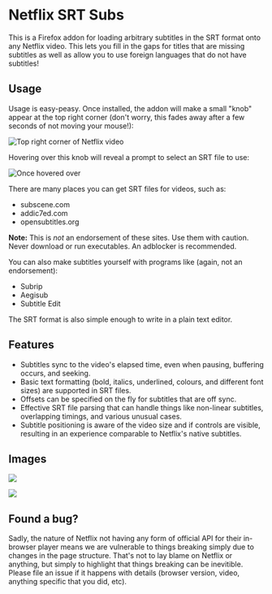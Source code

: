 # Netflix SRT Subs

This is a Firefox addon for loading arbitrary subtitles in the SRT format onto
any Netflix video. This lets you fill in the gaps for titles that are missing
subtitles as well as allow you to use foreign languages that do not have
subtitles!

## Usage

Usage is easy-peasy. Once installed, the addon will make a small "knob" appear at
the top right corner (don't worry, this fades away after a few seconds of not
moving your mouse!):

![Top right corner of Netflix video](https://i.imgur.com/VsYzoiz.png)

Hovering over this knob will reveal a prompt to select an SRT file to use:

![Once hovered over](https://i.imgur.com/CowaUaU.png)

There are many places you can get SRT files for videos, such as:

* subscene.com
* addic7ed.com
* opensubtitles.org

**Note:** This is *not* an endorsement of these sites. Use them with caution. Never
download or run executables. An adblocker is recommended.

You can also make subtitles yourself with programs like (again, not an endorsement):

* Subrip
* Aegisub
* Subtitle Edit

The SRT format is also simple enough to write in a plain text editor.

## Features

* Subtitles sync to the video's elapsed time, even when pausing, buffering
  occurs, and seeking.
* Basic text formatting (bold, italics, underlined, colours, and different
  font sizes) are supported in SRT files.
* Offsets can be specified on the fly for subtitles that are off sync.
* Effective SRT file parsing that can handle things like non-linear subtitles,
  overlapping timings, and various unusual cases.
* Subtitle positioning is aware of the video size and if controls are visible,
  resulting in an experience comparable to Netflix's native subtitles.

## Images

![](https://i.imgur.com/Ok8eE7q.jpg)

![](https://i.imgur.com/NxYbVGg.jpg)

## Found a bug?

Sadly, the nature of Netflix not having any form of official API for their
in-browser player means we are vulnerable to things breaking simply due to changes
in the page structure. That's not to lay blame on Netflix or anything, but
simply to highlight that things breaking can be inevitible. Please file an
issue if it happens with details (browser version, video, anything specific
that you did, etc).
